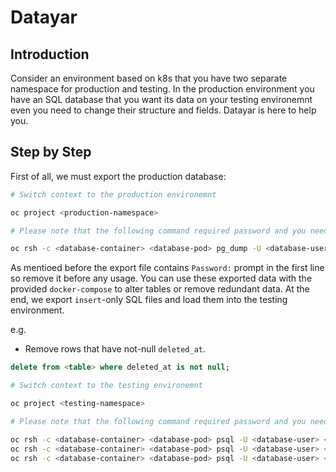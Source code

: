 # Datayar

## Introduction

Consider an environment based on k8s that you have two separate namespace for production and testing.
In the production environment you have an SQL database that you want its data on your testing environemnt even
you need to change their structure and fields. Datayar is here to help you.

## Step by Step

First of all, we must export the production database:

```sh
# Switch context to the production environemnt

oc project <production-namespace>

# Please note that the following command required password and you need to type it on the fly because all outputs are redirected

oc rsh -c <database-container> <database-pod> pg_dump -U <database-user> <database-name> > output.sql
```

As mentioed before the export file contains `Password:` prompt in the first line so remove it before any usage.
You can use these exported data with the provided `docker-compose` to alter tables or remove redundant data.
At the end, we export `insert`-only SQL files and load them into the testing environment.

e.g.

- Remove rows that have not-null `deleted_at`.

```sql
delete from <table> where deleted_at is not null;
```


```sh
# Switch context to the testing environemnt

oc project <testing-namespace>

# Please note that the following command required password and you need to type in the first line of each export file because all inputs are redirected

oc rsh -c <database-container> <database-pod> psql -U <database-user> <database-name> -f - < <table-1>.sql
oc rsh -c <database-container> <database-pod> psql -U <database-user> <database-name> -f - < <table-2>.sql
oc rsh -c <database-container> <database-pod> psql -U <database-user> <database-name> -f - < <table-3>.sql
```
